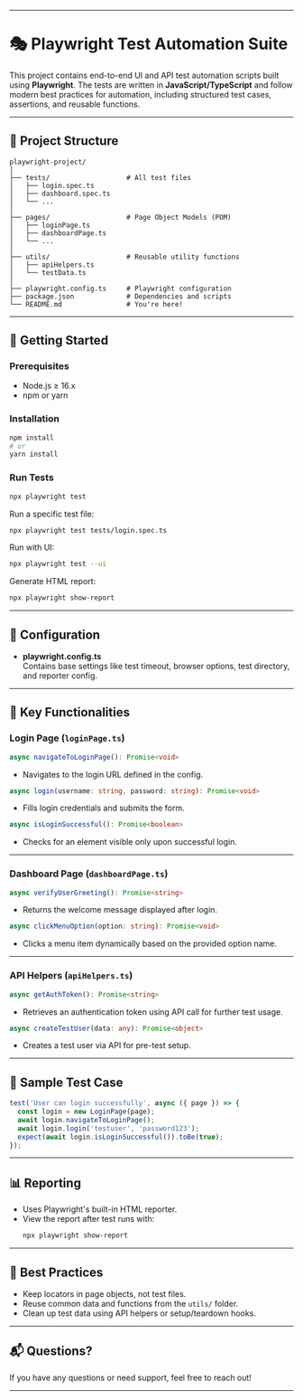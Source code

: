 
---

# 🎭 Playwright Test Automation Suite

This project contains end-to-end UI and API test automation scripts built using **Playwright**. The tests are written in **JavaScript/TypeScript** and follow modern best practices for automation, including structured test cases, assertions, and reusable functions.

---

## 📁 Project Structure

```
playwright-project/
│
├── tests/                   # All test files
│   ├── login.spec.ts
│   ├── dashboard.spec.ts
│   └── ...
│
├── pages/                   # Page Object Models (POM)
│   ├── loginPage.ts
│   ├── dashboardPage.ts
│   └── ...
│
├── utils/                   # Reusable utility functions
│   ├── apiHelpers.ts
│   └── testData.ts
│
├── playwright.config.ts     # Playwright configuration
├── package.json             # Dependencies and scripts
└── README.md                # You're here!
```

---

## 🚀 Getting Started

### Prerequisites

- Node.js ≥ 16.x  
- npm or yarn

### Installation

```bash
npm install
# or
yarn install
```

### Run Tests

```bash
npx playwright test
```

Run a specific test file:

```bash
npx playwright test tests/login.spec.ts
```

Run with UI:

```bash
npx playwright test --ui
```

Generate HTML report:

```bash
npx playwright show-report
```

---

## 🔧 Configuration

- **playwright.config.ts**  
  Contains base settings like test timeout, browser options, test directory, and reporter config.

---

## 🔑 Key Functionalities

### Login Page (`loginPage.ts`)

```ts
async navigateToLoginPage(): Promise<void>
```
- Navigates to the login URL defined in the config.

```ts
async login(username: string, password: string): Promise<void>
```
- Fills login credentials and submits the form.

```ts
async isLoginSuccessful(): Promise<boolean>
```
- Checks for an element visible only upon successful login.

---

### Dashboard Page (`dashboardPage.ts`)

```ts
async verifyUserGreeting(): Promise<string>
```
- Returns the welcome message displayed after login.

```ts
async clickMenuOption(option: string): Promise<void>
```
- Clicks a menu item dynamically based on the provided option name.

---

### API Helpers (`apiHelpers.ts`)

```ts
async getAuthToken(): Promise<string>
```
- Retrieves an authentication token using API call for further test usage.

```ts
async createTestUser(data: any): Promise<object>
```
- Creates a test user via API for pre-test setup.

---

## 🧪 Sample Test Case

```ts
test('User can login successfully', async ({ page }) => {
  const login = new LoginPage(page);
  await login.navigateToLoginPage();
  await login.login('testuser', 'password123');
  expect(await login.isLoginSuccessful()).toBe(true);
});
```

---

## 📊 Reporting

- Uses Playwright's built-in HTML reporter.
- View the report after test runs with:
  ```bash
  npx playwright show-report
  ```

---

## 📌 Best Practices

- Keep locators in page objects, not test files.
- Reuse common data and functions from the `utils/` folder.
- Clean up test data using API helpers or setup/teardown hooks.

---

## 📬 Questions?

If you have any questions or need support, feel free to reach out!

---
